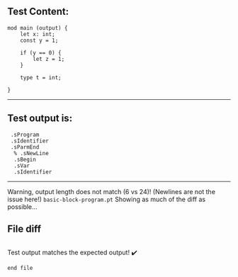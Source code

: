 
Test Content: 
-------------------------
```
mod main (output) {
    let x: int;
    const y = 1;

    if (y == 0) {
        let z = 1;
    }

    type t = int;

}
```
------------------------
Test output is: 
-------------------------
```
 .sProgram
 .sIdentifier
 .sParmEnd
  % .sNewLine
  .sBegin
  .sVar
  .sIdentifier

```
------------------------
Warning, output length does not match (6 vs 24)!  (Newlines are not the issue here!) `basic-block-program.pt`
Showing as much of the diff as possible...

File diff
-------------------------
```diff

```
Test output matches the expected output! :heavy_check_mark:

```
end file
